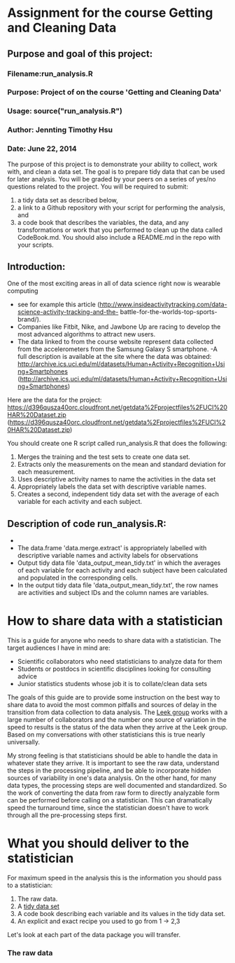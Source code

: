 Assignment for the course Getting and Cleaning Data
=====================================

## Purpose and goal of this project:
### Filename:run_analysis.R
### Purpose: Project of on the course 'Getting and Cleaning Data' 
### Usage: source("run_analysis.R")
### Author:  Jennting Timothy Hsu
### Date:    June 22, 2014

The purpose of this project is to demonstrate your ability to collect, work with, and clean a data set.  The goal is to prepare tidy data that can be used for later analysis.  You will be graded by your peers on a series of yes/no questions related to the project. 
You will be required to submit: 
1. a tidy data set as described below, 
2. a link to a Github repository with your script for performing the analysis, and 
3. a code book that describes the variables, the data, and any transformations or work that you performed to clean up the data called CodeBook.md. 
You should also include a README.md in the repo with your scripts. 

## Introduction:
One of the most exciting areas in all of data science right now is wearable computing 
- see for example this article 
(http://www.insideactivitytracking.com/data-science-activity-tracking-and-the- battle-for-the-worlds-top-sports-brand/). 
- Companies like Fitbit, Nike, and Jawbone Up are racing to develop the most advanced algorithms to attract new users. 
- The data linked to from the course website represent data collected from the accelerometers from the Samsung Galaxy S smartphone. 
-A full description is available at the site where the data was obtained:
	http://archive.ics.uci.edu/ml/datasets/Human+Activity+Recognition+Using+Smartphones (http://archive.ics.uci.edu/ml/datasets/Human+Activity+Recognition+Using+Smartphones)

Here are the data for the project:
    https://d396qusza40orc.cloudfront.net/getdata%2Fprojectfiles%2FUCI%20HAR%20Dataset.zip 
    (https://d396qusza40orc.cloudfront.net/getdata%2Fprojectfiles%2FUCI%20HAR%20Dataset.zip)

You should create one R script called run_analysis.R that does the following:
1. Merges the training and the test sets to create one data set.
2. Extracts only the measurements on the mean and standard deviation for each measurement.
3. Uses descriptive activity names to name the activities in the data set
4. Appropriately labels the data set with descriptive variable names.
5. Creates a second, independent tidy data set with the average of each variable for each activity and each subject.

## Description of code run_analysis.R:
- 
- The data.frame 'data.merge.extract' is appropriately labelled with descriptive variable names and activity labels for observations
- Output tidy data file 'data_output_mean_tidy.txt' in which the averages of each variable for each activity and each subject have been calculated and populated in the corresponding cells. 
- In the output tidy data file 'data_output_mean_tidy.txt', the row names are activities and subject IDs and the column names are variables.

How to share data with a statistician
===========

This is a guide for anyone who needs to share data with a statistician. The target audiences I have in mind are:

* Scientific collaborators who need statisticians to analyze data for them
* Students or postdocs in scientific disciplines looking for consulting advice
* Junior statistics students whose job it is to collate/clean data sets

The goals of this guide are to provide some instruction on the best way to share data to avoid the most common pitfalls
and sources of delay in the transition from data collection to data analysis. The [Leek group](http://biostat.jhsph.edu/~jleek/) works with a large
number of collaborators and the number one source of variation in the speed to results is the status of the data
when they arrive at the Leek group. Based on my conversations with other statisticians this is true nearly universally.

My strong feeling is that statisticians should be able to handle the data in whatever state they arrive. It is important
to see the raw data, understand the steps in the processing pipeline, and be able to incorporate hidden sources of
variability in one's data analysis. On the other hand, for many data types, the processing steps are well documented
and standardized. So the work of converting the data from raw form to directly analyzable form can be performed 
before calling on a statistician. This can dramatically speed the turnaround time, since the statistician doesn't
have to work through all the pre-processing steps first. 


What you should deliver to the statistician
====================

For maximum speed in the analysis this is the information you should pass to a statistician:

1. The raw data.
2. A [tidy data set](http://vita.had.co.nz/papers/tidy-data.pdf) 
3. A code book describing each variable and its values in the tidy data set.  
4. An explicit and exact recipe you used to go from 1 -> 2,3 

Let's look at each part of the data package you will transfer. 


### The raw data





